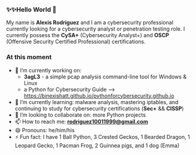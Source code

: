 ### ✨✨Hello World 👋

My name is **Alexis Rodriguez** and I am a cybersecurity professional currently looking for a cybersecurity analyst or penetration testing role. I currently possess the **CySA+** (Cybersecurity Analyst+) and **OSCP** (Offensive Security Certified Professional) certifications.

### At this moment
- 🔭 I’m currently working on:
  - **3agL3** - a simple pcap analysis command-line tool for Windows & Linux
  - a Python for Cybersecurity Guide --> https://binexishatt.github.io/pythonforcybersecurity.github.io
- 🌱 I’m currently learning: malware analysis, mastering iptables, and continuing to study for cybersecurity certifications (**Sec+** && **CISSP**)
- 👯 I’m looking to collaborate on: more Python projects
- 📫 How to reach me: **rodriguez10011999@gmail.com**
- 😄 Pronouns: he/him/his
- ⚡ Fun fact: I have 1 Ball Python, 3 Crested Geckos, 1 Bearded Dragon, 1 Leopard Gecko, 1 Pacman Frog, 2 Guinnea pigs, and 1 dog (Emma)

